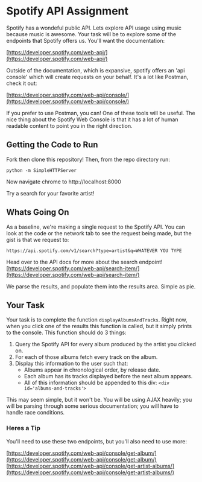 # Spotify API Assignment

Spotify has a wondeful public API. Lets explore API usage using music because music is awesome. Your task will be to explore some of the endpoints that Spotify offers us. You'll want the documentation:

[https://developer.spotify.com/web-api/](https://developer.spotify.com/web-api/)

Outside of the documentation, which is expansive, spotify offers an 'api console' which will create requests on your behalf. It's a lot like Postman, check it out:

[https://developer.spotify.com/web-api/console/](https://developer.spotify.com/web-api/console/)

If you prefer to use Postman, you can! One of these tools will be useful. The nice thing about the Spotify Web Console is that it has a lot of human readable content to point you in the right direction. 

## Getting the Code to Run

Fork then clone this repository! Then, from the repo directory run:

```
python -m SimpleHTTPServer
```

Now navigate chrome to http://localhost:8000

Try a search for your favorite artist!

## Whats Going On

As a baseline, we're making a single request to the Spotify API. You can look at the code or the network tab to see the request being made, but the gist is that we request to:

```
https://api.spotify.com/v1/search?type=artist&q=WHATEVER YOU TYPE
```

Head over to the API docs for more about the search endpoint! [https://developer.spotify.com/web-api/search-item/](https://developer.spotify.com/web-api/search-item/)

We parse the results, and populate them into the results area. Simple as pie. 

## Your Task

Your task is to complete the function `displayAlbumsAndTracks`. Right now, when you click one of the results this function is called, but it simply prints to the console. This function should do 3 things:

1. Query the Spotify API for every album produced by the artist you clicked on. 
2. For each of those albums fetch every track on the album.
3. Display this information to the user such that:
	* Albums appear in chronological order, by release date.
	* Each album has its tracks displayed before the next album appears. 
	* All of this information should be appended to this div: `<div id='albums-and-tracks'>`

This may seem simple, but it won't be. You will be using AJAX heavily; you will be parsing through some serious documentation; you will have to handle race conditions.  

### Heres a Tip
You'll need to use these two endpoints, but you'll also need to use more:

[https://developer.spotify.com/web-api/console/get-album/](https://developer.spotify.com/web-api/console/get-album/)
[https://developer.spotify.com/web-api/console/get-artist-albums/](https://developer.spotify.com/web-api/console/get-artist-albums/)


